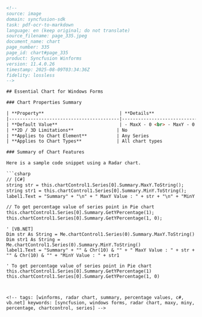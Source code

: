 ```html
<!-- 
source: image
domain: syncfusion-sdk
task: pdf-ocr-to-markdown
language: en (keep original; do not translate)
source_filename: page_335.jpeg
document_name: chart
page_number: 335
page_id: chart#page_335
product: Syncfusion Winforms
version: 11.4.0.26
timestamp: 2025-08-09T03:34:36Z
fidelity: lossless
-->

## Essential Chart for Windows Forms

### Chart Properties Summary

| **Property**                            | **Details**                                                                 |
|-----------------------------------------|-----------------------------------------------------------------------------|
| **Default Value**                       | - MaxX - 0 <br> - MaxY - 0 <br> - MinY - 0 <br> - MinX - 0 <br> - ModelImpl - Nil |
| **2D / 3D Limitations**                | No                                                                         |
| **Applies to Chart Element**           | Any Series                                                                 |
| **Applies to Chart Types**             | All chart types                                                            |

### Summary of Chart Features

Here is a sample code snippet using a Radar chart.

```csharp
// [C#]
string str = this.chartControl1.Series[0].Summary.MaxY.ToString();
string str1 = this.chartControl1.Series[0].Summary.MinY.ToString();
label1.Text = "Summary" + "\n" + " MaxY Value : " + str + "\n" + "MinY Value : " + str1;

// To get percentage value of series point in Pie chart
this.chartControl1.Series[0].Summary.GetYPercentage(1);
this.chartControl1.Series[0].Summary.GetYPercentage(1, 0);
```

```vbnet
' [VB.NET]
Dim str As String = Me.chartControl1.Series(0).Summary.MaxY.ToString()
Dim str1 As String = Me.chartControl1.Series(0).Summary.MinY.ToString()
label1.Text = "Summary" + "" & Chr(10) & "" + " MaxY Value : " + str + "" & Chr(10) & "" + "MinY Value : " + str1

' To get percentage value of series point in Pie chart
this.chartControl1.Series[0].Summary.GetYPercentage(1)
this.chartControl1.Series[0].Summary.GetYPercentage(1, 0)
```
```


<!-- tags: [winforms, radar chart, summary, percentage values, c#, vb.net] keywords: [syncfusion, windows forms, radar chart, maxy, miny, percentage, chartcontrol, series] -->
```